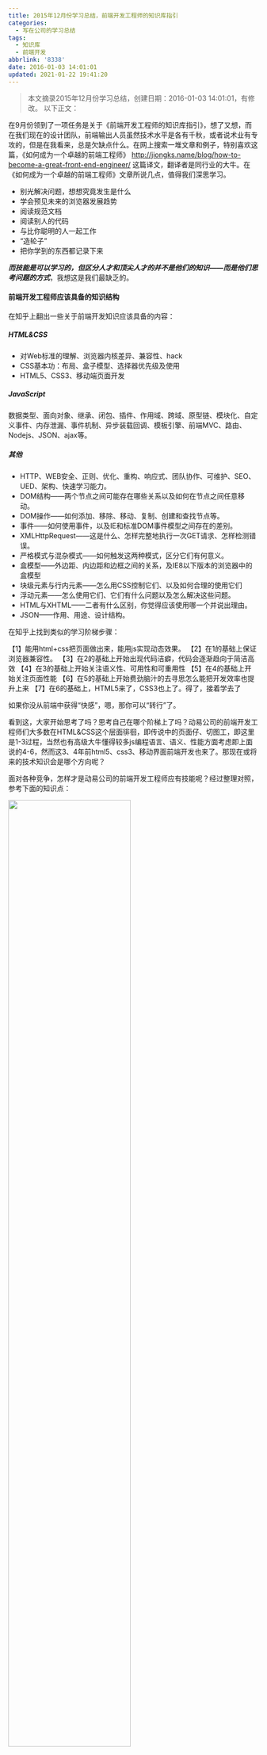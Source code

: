 ```yaml
---
title: 2015年12月份学习总结，前端开发工程师的知识库指引
categories:
  - 写在公司的学习总结
tags:
  - 知识库
  - 前端开发
abbrlink: '8338'
date: 2016-01-03 14:01:01
updated: 2021-01-22 19:41:20
---
```


> 本文摘录2015年12月份学习总结，创建日期：2016-01-03 14:01:01，有修改。
> 以下正文：

在9月份领到了一项任务是关于《前端开发工程师的知识库指引》，想了又想，而在我们现在的设计团队，前端输出人员虽然技术水平是各有千秋，或者说术业有专攻的，但是在我看来，总是欠缺点什么。在网上搜索一堆文章和例子，特别喜欢这篇，《如何成为一个卓越的前端工程师》 <http://jiongks.name/blog/how-to-become-a-great-front-end-engineer/> 这篇译文，翻译者是同行业的大牛。在《如何成为一个卓越的前端工程师》文章所说几点，值得我们深思学习。

- 别光解决问题，想想究竟发生是什么
- 学会预见未来的浏览器发展趋势
- 阅读规范文档
- 阅读别人的代码
- 与比你聪明的人一起工作
- “造轮子”
- 把你学到的东西都记录下来

***而技能是可以学习的，但区分人才和顶尖人才的并不是他们的知识——而是他们思考问题的方式***，我想这是我们最缺乏的。

<!-- more -->

#### 前端开发工程师应该具备的知识结构

在知乎上翻出一些关于前端开发知识应该具备的内容：

##### HTML&CSS

- 对Web标准的理解、浏览器内核差异、兼容性、hack
- CSS基本功：布局、盒子模型、选择器优先级及使用
- HTML5、CSS3、移动端页面开发

##### JavaScript

数据类型、面向对象、继承、闭包、插件、作用域、跨域、原型链、模块化、自定义事件、内存泄漏、事件机制、异步装载回调、模板引擎、前端MVC、路由、Nodejs、JSON、ajax等。

##### 其他

- HTTP、WEB安全、正则、优化、重构、响应式、团队协作、可维护、SEO、UED、架构、快速学习能力。
- DOM结构——两个节点之间可能存在哪些关系以及如何在节点之间任意移动。
- DOM操作——如何添加、移除、移动、复制、创建和查找节点等。
- 事件——如何使用事件，以及IE和标准DOM事件模型之间存在的差别。
- XMLHttpRequest——这是什么、怎样完整地执行一次GET请求、怎样检测错误。
- 严格模式与混杂模式——如何触发这两种模式，区分它们有何意义。
- 盒模型——外边距、内边距和边框之间的关系，及IE8以下版本的浏览器中的盒模型
- 块级元素与行内元素——怎么用CSS控制它们、以及如何合理的使用它们
- 浮动元素——怎么使用它们、它们有什么问题以及怎么解决这些问题。
- HTML与XHTML——二者有什么区别，你觉得应该使用哪一个并说出理由。
- JSON——作用、用途、设计结构。

在知乎上找到类似的学习阶梯步骤：

【1】能用html+css把页面做出来，能用js实现动态效果。
【2】在1的基础上保证浏览器兼容性。
【3】在2的基础上开始出现代码洁癖，代码会逐渐趋向于简洁高效
【4】在3的基础上开始关注语义性、可用性和可重用性
【5】在4的基础上开始关注页面性能
【6】在5的基础上开始费劲脑汁的去寻思怎么能把开发效率也提升上来
【7】在6的基础上，HTML5来了，CSS3也上了。得了，接着学去了

如果你没从前端中获得“快感”，嗯，那你可以“转行”了。

看到这，大家开始思考了吗？思考自己在哪个阶梯上了吗？动易公司的前端开发工程师们大多数在HTML&CSS这个层面徘徊，即传说中的页面仔、切图工，即这里是1-3过程，当然也有高级大牛懂得较多js编程语言、语义、性能方面考虑即上面说的4-6，然而这3、4年前html5、css3、移动界面前端开发也来了。那现在或将来的技术知识会是哪个方向呢？

面对各种竞争，怎样才是动易公司的前端开发工程师应有技能呢？经过整理对照，参考下面的知识点：

<img src="https://cdn.zenwu.site/upload/pic/compowereasynet/201601031352204465.png" style="width:70%;" />

对照这个图，公司里甚少人或了解或掌握所有内容，将近一半前端人员还在“切页面”的狭小空间里，这都不利于负责项目的推进、甚至是个人职业规划。但是上图的技能，都是可以学习和不断积累经验的，*技能知识的学习是前提。*

在动易或3年或4年或更长的时间的前端人员，更重要的摆在我们面前最大的问题，我们应该是“思考的方式”改变、进化，例如，当美术设计人员出了设计图，前端人员并不止于做“代码运输者”“搬砖”式的代码输出，而是能引导项目推进、提高项目组客户组满意度、获得客户沟通承诺、每段代码有升华改进更全面，虽然这有些是项目经理人员的工作，但是我知道的在动易公司做前端输出的同事是最好最快地上升到或能出书立说、或能需求分析、需求调研等等更专业角色的人员，跳出纯粹的“代码工作者”范畴，成为所谓的“业内大牛”、“大师”。

2015年结束了，12篇学习总结，虽然篇幅不多，但字字原创、处处学习、种种感悟。特别是在12月很惊喜地，也很幸运地，在平安夜那天儿子出生，祝贺自己，各种感恩，2016继续加油，共勉互勉。

<img src="https://cdn.zenwu.site/upload/pic/compowereasynet/201601031351019641.jpg" style="width:50%;" />
